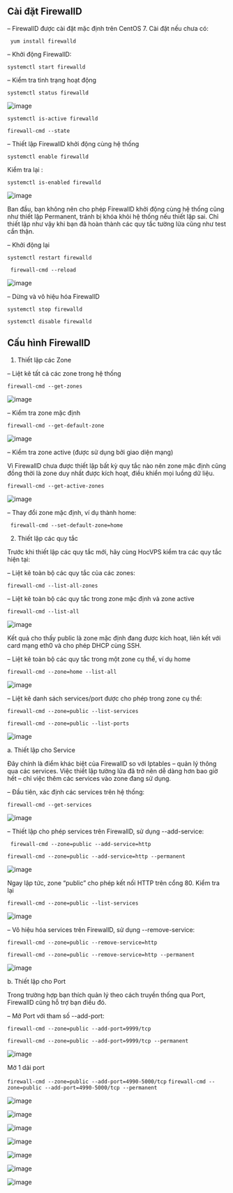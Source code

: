 ## Cài đặt FirewallD

– FirewallD được cài đặt mặc định trên CentOS 7. Cài đặt nếu chưa có:

` yum install firewalld`

– Khởi động FirewallD:

`systemctl start firewalld`

– Kiểm tra tình trạng hoạt động

`systemctl status firewalld`

![image](https://user-images.githubusercontent.com/101684058/166649603-085f4764-76ea-4a79-9af1-c04b55bd7586.png)

`systemctl is-active firewalld`

 `firewall-cmd --state`

– Thiết lập FirewallD khởi động cùng hệ thống

`systemctl enable firewalld`

Kiểm tra lại :

`systemctl is-enabled firewalld`

![image](https://user-images.githubusercontent.com/101684058/166649880-686ccc91-5383-48bf-9328-740ce8a90017.png)

Ban đầu, bạn không nên cho phép FirewallD khởi động cùng hệ thống cũng như thiết lập Permanent, tránh bị khóa khỏi hệ thống nếu thiết lập sai. Chỉ thiết lập như vậy khi bạn đã hoàn thành các quy tắc tường lửa cũng như test cẩn thận.

– Khởi động lại

`systemctl restart firewalld`

` firewall-cmd --reload`

![image](https://user-images.githubusercontent.com/101684058/166650060-d67a185e-65aa-4691-9499-2dfc488e7fb6.png)

– Dừng và vô hiệu hóa FirewallD

`systemctl stop firewalld`

`systemctl disable firewalld`

 ## Cấu hình FirewallD
 
1. Thiết lập các Zone

– Liệt kê tất cả các zone trong hệ thống

`firewall-cmd --get-zones`

![image](https://user-images.githubusercontent.com/101684058/166655591-50e5e38a-7a8e-410a-baff-d41ff116ce1f.png)

– Kiểm tra zone mặc định

`firewall-cmd --get-default-zone`

![image](https://user-images.githubusercontent.com/101684058/166655658-df2f5ea6-51a9-4c6f-9867-e06d6872f373.png)

– Kiểm tra zone active (được sử dụng bởi giao diện mạng)

Vì FirewallD chưa được thiết lập bất kỳ quy tắc nào nên zone mặc định cũng đồng thời là zone duy nhất được kích hoạt, điều khiển mọi luồng dữ liệu.

`firewall-cmd --get-active-zones`


![image](https://user-images.githubusercontent.com/101684058/166655700-9b629640-4caf-4ca3-aeb7-8a8bb97b6c4f.png)

– Thay đổi zone mặc định, ví dụ thành home:

 ` firewall-cmd --set-default-zone=home`
 
 2. Thiết lập các quy tắc

Trước khi thiết lập các quy tắc mới, hãy cùng HocVPS kiểm tra các quy tắc hiện tại:

– Liệt kê toàn bộ các quy tắc của các zones:

`firewall-cmd --list-all-zones`

– Liệt kê toàn bộ các quy tắc trong zone mặc định và zone active

`firewall-cmd --list-all`

![image](https://user-images.githubusercontent.com/101684058/166655912-6ea48fef-6d61-4c7f-89de-06abdb5c09c8.png)

Kết quả cho thấy public là zone mặc định đang được kích hoạt, liên kết với card mạng eth0 và cho phép DHCP cùng SSH.

– Liệt kê toàn bộ các quy tắc trong một zone cụ thể, ví dụ home

`firewall-cmd --zone=home --list-all`

![image](https://user-images.githubusercontent.com/101684058/166655983-1f8f8671-5b28-49cc-ada3-5a3bb32cbdc8.png)

– Liệt kê danh sách services/port được cho phép trong zone cụ thể:

`firewall-cmd --zone=public --list-services`

`firewall-cmd --zone=public --list-ports`

![image](https://user-images.githubusercontent.com/101684058/166656040-6c2bc27a-ebf8-41ec-b654-8986ab3ea3b5.png)

a. Thiết lập cho Service

Đây chính là điểm khác biệt của FirewallD so với Iptables – quản lý thông qua các services. Việc thiết lập tường lửa đã trở nên dễ dàng hơn bao giờ hết – chỉ việc thêm các services vào zone đang sử dụng.

– Đầu tiên, xác định các services trên hệ thống:

`firewall-cmd --get-services`

![image](https://user-images.githubusercontent.com/101684058/166656107-0eb62ae7-7d57-4d5c-b137-feea02cd0a07.png)

– Thiết lập cho phép services trên FirewallD, sử dụng --add-service:

` firewall-cmd --zone=public --add-service=http`

`firewall-cmd --zone=public --add-service=http --permanent`

![image](https://user-images.githubusercontent.com/101684058/166656246-f523f4f5-2227-4ae7-87cb-85a3a17079d1.png)

Ngay lập tức, zone “public” cho phép kết nối HTTP trên cổng 80. Kiểm tra lại

`firewall-cmd --zone=public --list-services`

![image](https://user-images.githubusercontent.com/101684058/166656290-35fcabbf-2218-473e-ba0c-16465b8d119b.png)

– Vô hiệu hóa services trên FirewallD, sử dụng --remove-service:

`firewall-cmd --zone=public --remove-service=http`

`firewall-cmd --zone=public --remove-service=http --permanent`

![image](https://user-images.githubusercontent.com/101684058/166656351-86821855-23ee-41b8-a544-027037c3b641.png)

b. Thiết lập cho Port

Trong trường hợp bạn thích quản lý theo cách truyền thống qua Port, FirewallD cũng hỗ trợ bạn điều đó.

– Mở Port với tham số --add-port:

`firewall-cmd --zone=public --add-port=9999/tcp`

`firewall-cmd --zone=public --add-port=9999/tcp --permanent`

![image](https://user-images.githubusercontent.com/101684058/166656463-0b0d108c-eda7-4cac-a72e-d1fccf479b56.png)

Mở 1 dải port

`firewall-cmd --zone=public --add-port=4990-5000/tcp`
`firewall-cmd --zone=public --add-port=4990-5000/tcp --permanent`

![image](https://user-images.githubusercontent.com/101684058/166656566-3cbf2d08-4ce7-4ca4-a919-c007f580a30d.png)



![image](https://user-images.githubusercontent.com/101684058/166656719-b47059ab-4204-4b4c-8a95-a5d96670765c.png)


![image](https://user-images.githubusercontent.com/101684058/166656873-d5eb07aa-df0e-42d0-b786-4d6f300537fe.png)

![image](https://user-images.githubusercontent.com/101684058/166656936-c85649a4-982f-486a-b224-1d656279aecc.png)

![image](https://user-images.githubusercontent.com/101684058/166657014-5e121f36-6bb6-432b-a0f5-d760c7d9fb25.png)

![image](https://user-images.githubusercontent.com/101684058/166658315-380c4d1b-7cc7-48e4-8794-555727d45d10.png)

![image](https://user-images.githubusercontent.com/101684058/166658397-e9147636-d930-4c04-8206-a5b5bd752bd2.png)

